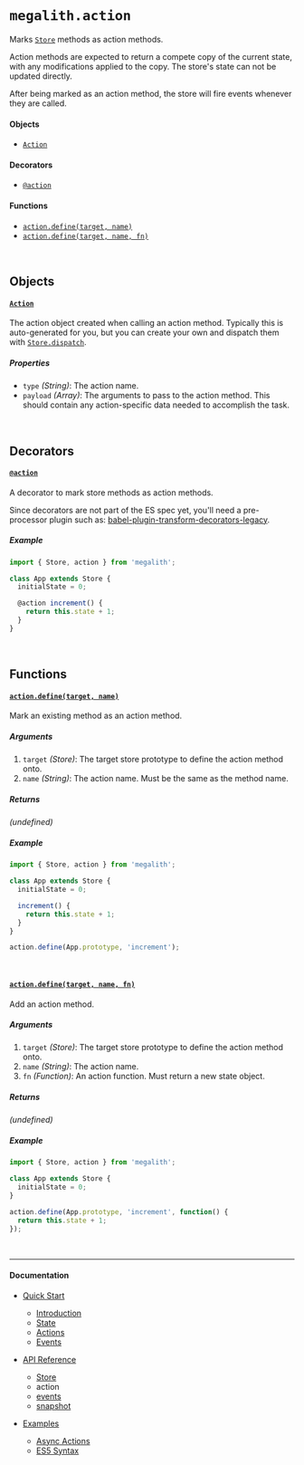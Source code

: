 # `megalith.action`

Marks [`Store`](Store.md) methods as action methods.

Action methods are expected to return a compete copy of the current state, with
any modifications applied to the copy. The store's state can not be updated
directly.

After being marked as an action method, the store will fire events whenever they
are called.

#### Objects

  - [`Action`](#action-object)

#### Decorators

  - [`@action`](#action-decorator)

#### Functions

  - [`action.define(target, name)`](#action-define)
  - [`action.define(target, name, fn)`](#action-define-2)

<br>

## Objects

#### <a id='action-object'></a>[`Action`](#action-object)

The action object created when calling an action method. Typically this is
auto-generated for you, but you can create your own and dispatch them with
[`Store.dispatch`](Store.md#dispatch).

##### Properties

  - `type` *(String)*: The action name.
  - `payload` *(Array)*: The arguments to pass to the action method. This should
    contain any action-specific data needed to accomplish the task.

<br>

## Decorators

#### <a id='action-decorator'></a>[`@action`](#action-decorator)

A decorator to mark store methods as action methods.

Since decorators are not part of the ES spec yet, you'll need a pre-processor
plugin such as: [babel-plugin-transform-decorators-legacy](https://github.com/loganfsmyth/babel-plugin-transform-decorators-legacy).

##### Example

```js
import { Store, action } from 'megalith';

class App extends Store {
  initialState = 0;

  @action increment() {
    return this.state + 1;
  }
}
```

<br>

## Functions

#### <a id='action-define'></a>[`action.define(target, name)`](#action-define)

Mark an existing method as an action method.

##### Arguments

1. `target` *(Store)*: The target store prototype to define the action method
   onto.
2. `name` *(String)*: The action name. Must be the same as the method name.

##### Returns

*(undefined)*

##### Example

```js
import { Store, action } from 'megalith';

class App extends Store {
  initialState = 0;

  increment() {
    return this.state + 1;
  }
}

action.define(App.prototype, 'increment');
```

<br>

#### <a id='action-define-2'></a>[`action.define(target, name, fn)`](#action-define-2)

Add an action method.

##### Arguments

1. `target` *(Store)*: The target store prototype to define the action method
   onto.
2. `name` *(String)*: The action name.
3. `fn` *(Function)*: An action function. Must return a new state object.

##### Returns

*(undefined)*

##### Example

```js
import { Store, action } from 'megalith';

class App extends Store {
  initialState = 0;
}

action.define(App.prototype, 'increment', function() {
  return this.state + 1;
});
```

<br><hr><h4>Documentation</h4>

  - [Quick Start](/docs/quick-start)
    - [Introduction](/docs/quick-start/1-introduction.md)
    - [State](/docs/quick-start/2-state.md)
    - [Actions](/docs/quick-start/3-actions.md)
    - [Events](/docs/quick-start/4-events.md)

  - [API Reference](/docs/api)
    - [Store](/docs/api/Store.md)
    - action
    - [events](/docs/api/events.md)
    - [snapshot](/docs/api/snapshot.md)

  - [Examples](/docs/examples)
    - [Async Actions](/docs/examples/async-actions.md)
    - [ES5 Syntax](/docs/examples/es5.md)
